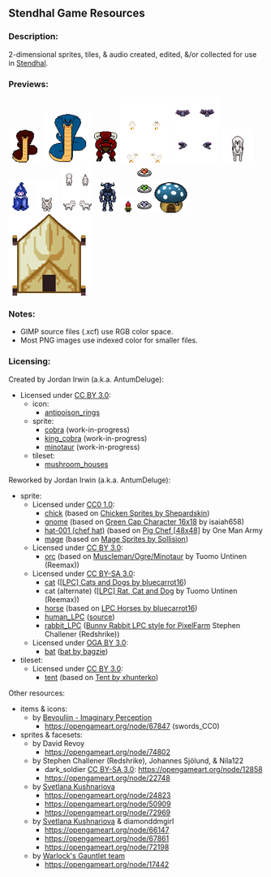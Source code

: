## Stendhal Game Resources


### **Description:**

2-dimensional sprites, tiles, & audio created, edited, &/or collected for use in [Stendhal](https://stendhalgame.org/).


### **Previews:**

![cobra](https://raw.githubusercontent.com/AntumDeluge/game-resources/master/sprite/animal/cobra/preview.gif)
![king_cobra](https://raw.githubusercontent.com/AntumDeluge/game-resources/master/sprite/animal/king_cobra/preview.gif)
![minotaur](https://raw.githubusercontent.com/AntumDeluge/game-resources/master/sprite/creature/minotaur/preview.gif)
![chick](https://raw.githubusercontent.com/AntumDeluge/game-resources/master/sprite/animal/chick/preview.gif)
![bat](https://raw.githubusercontent.com/AntumDeluge/game-resources/master/sprite/animal/bat/preview.gif)
![horse_white](https://raw.githubusercontent.com/AntumDeluge/game-resources/master/sprite/animal/horse/preview.gif)
![mage](https://raw.githubusercontent.com/AntumDeluge/game-resources/master/sprite/character/mage/preview.gif)
![rabbit](https://raw.githubusercontent.com/AntumDeluge/game-resources/master/sprite/animal/rabbit_LPC/preview.gif)
![cat](https://raw.githubusercontent.com/AntumDeluge/game-resources/master/sprite/animal/cat/preview.gif)
![dark_soldier](https://raw.githubusercontent.com/AntumDeluge/game-resources/master/sprite/character/dark_soldier/preview.gif)
![gnome](https://raw.githubusercontent.com/AntumDeluge/game-resources/master/sprite/creature/gnome/preview.gif)
![antipoison_rings](https://raw.githubusercontent.com/AntumDeluge/game-resources/master/icon/antipoison_rings/preview.png)
![mushroom_houses](https://raw.githubusercontent.com/AntumDeluge/game-resources/master/tileset/mushroom_houses/preview.png)
![tent](https://raw.githubusercontent.com/AntumDeluge/game-resources/master/tileset/tent/preview.png)


### **Notes:**

- GIMP source files (.xcf) use RGB color space.
- Most PNG images use indexed color for smaller files.


### **Licensing:**

Created by Jordan Irwin (a.k.a. AntumDeluge):
- Licensed under [CC BY 3.0][]:
  - icon:
    - [antipoison_rings](icon/antipoison_rings)
  - sprite:
    - [cobra](sprite/animal/cobra) (work-in-progress)
    - [king_cobra](sprite/animal/king_cobra) (work-in-progress)
    - [minotaur](sprite/creature/minotaur) (work-in-progress)
  - tileset:
    - [mushroom_houses](tileset/mushroom_houses)

Reworked by Jordan Irwin (a.k.a. AntumDeluge):
- sprite:
  - Licensed under [CC0 1.0][]:
    - [chick](sprite/animal/chick) (based on [Chicken Sprites by Shepardskin](https://opengameart.org/content/chicken-sprites))
    - [gnome](sprite/creature/gnome) (based on [Green Cap Character 16x18](https://opengameart.org/node/66252) by isaiah658)
    - [hat-001 (chef hat)](sprite/character/outfit/PNG/24x32/hat-001.png) (based on [Pig Chef [48x48]](https://opengameart.org/node/69527) by One Man Army
    - [mage](sprite/character/mage) (based on [Mage Sprites by Sollision](https://opengameart.org/content/mage-sprites-idle-and-walking))
  - Licensed under [CC BY 3.0][]:
    - [orc](sprite/creature/orc) (based on [Muscleman/Ogre/Minotaur](https://opengameart.org/node/24876) by Tuomo Untinen (Reemax))
  - Licensed under [CC BY-SA 3.0][]:
    - [cat](sprite/animal/cat) ([[LPC] Cats and Dogs by bluecarrot16](https://opengameart.org/node/69399))
    - cat (alternate) ([[LPC] Rat, Cat and Dog](https://opengameart.org/node/39573) by Tuomo Untinen (Reemax))
    - [horse](sprite/animal/horse) (based on [LPC Horses by bluecarrot16](https://opengameart.org/content/lpc-horses))
    - [human_LPC](sprite/character/human_LPC) ([source](https://opengameart.org/node/32390))
    - [rabbit_LPC](sprite/animal/rabbit_LPC) ([Bunny Rabbit LPC style for PixelFarm](https://opengameart.org/node/14851) Stephen Challener (Redshrike))
  - Licensed under [OGA BY 3.0][]:
    - [bat](sprite/animal/bat) ([bat by bagzie](https://opengameart.org/node/26447))
- tileset:
  - Licensed under [CC BY 3.0][]:
    - [tent](tileset/tent) (based on [Tent by xhunterko](https://opengameart.org/node/55237))

Other resources:
- items & icons:
  - by [Bevouliin - Imaginary Perception](http://bevouliin.com/)
    - https://opengameart.org/node/67847 (swords_CC0)
- sprites & facesets:
  - by David Revoy
    - https://opengameart.org/node/74802
  - by Stephen Challener (Redshrike), Johannes Sjölund, & Nila122
    - dark_soldier [CC BY-SA 3.0][]: https://opengameart.org/node/12858
    - https://opengameart.org/node/22748
  - by [Svetlana Kushnariova][]
    - https://opengameart.org/node/24823
    - https://opengameart.org/node/50909
    - https://opengameart.org/node/72969
  - by [Svetlana Kushnariova][] & diamonddmgirl
    - https://opengameart.org/node/66147
    - https://opengameart.org/node/67861
    - https://opengameart.org/node/72198
  - by [Warlock's Gauntlet team](https://musztardasarepska.pl/wgdown/)
    - https://opengameart.org/node/17442


[CC0 1.0]: docs/licenses/CC0-1.0.txt
[CC BY 3.0]: LICENSE.txt
[CC BY-SA 3.0]: docs/licenses/CC-BY-SA-3.0.txt
[OGA BY 3.0]: docs/licenses/OGA-BY-3.0.txt

[Svetlana Kushnariova]: mailto:lana-chan@yandex.ru
